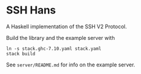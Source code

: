 SSH Hans
========

A Haskell implementation of the SSH V2 Protocol.

Build the library and the example server with

    ln -s stack.ghc-7.10.yaml stack.yaml
    stack build

See `server/README.md` for info on the example server.
